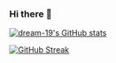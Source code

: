### Hi there 👋

<!--
**dream-19/dream-19** is a ✨ _special_ ✨ repository because its `README.md` (this file) appears on your GitHub profile.

Here are some ideas to get you started:

- 🔭 I’m currently working on ...
- 🌱 I’m currently learning ...
- 👯 I’m looking to collaborate on ...
- 🤔 I’m looking for help with ...
- 💬 Ask me about ...
- 📫 How to reach me: ...
- 😄 Pronouns: ...
- ⚡ Fun fact: ...

[![Top Langs](https://github-readme-stats.vercel.app/api/top-langs/?username=dream-19)](https://github.com/dream-19/github-readme-stats)
-->
[![dream-19's GitHub stats](https://github-readme-stats.vercel.app/api?username=dream-19)](https://github.com/anuraghazra/github-readme-stats)

[![GitHub Streak](https://streak-stats.demolab.com?user=dream-19&theme=tokyonight)](https://git.io/streak-stats)
